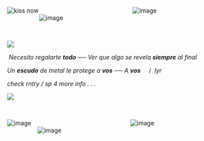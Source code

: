 ![kiss now](https://64.media.tumblr.com/e3c359afec3a1cd99c9d5fdaf2949847/01bba11fe5b8596b-78/s100x200/f55b09358547eba41eed5de0bfe901fa5e009b3d.pnj)‎ ‎ ‎ ‎ ‎ ‎ ‎‎ ‎‎ ‎  ‎ ‎ ‎ ‎ ‎ ‎ ‎ ‎ ‎ ‎ ‎ ‎ ‎ ‎ ‎ ‎ ‎ ‎ ‎ ‎ ‎ ‎ ‎ ‎ ‎ ‎  ‎ ‎ ‎  ‎ ‎ ‎ ‎ ‎ ‎ ‎ ‎ ‎ ‎ ‎ ‎ ‎ ‎ ‎ ‎ ‎ ‎ ‎ ‎ ‎ ‎ ‎ ‎ ‎ ‎ ‎  ![image](https://64.media.tumblr.com/e6a4b6b4934d0d7770bd6df1912b5f42/f16e86f1b2409326-ec/s100x200/27f31dd861299f63dcca25ac9f9537e1336286bf.gifv)‎ ‎ ‎ ‎ ‎  ‎ ‎ ‎ ‎  ‎ ‎ ‎ ‎ ‎ ‎ ‎ ‎ ‎ ‎ ‎ ‎ ‎ ‎ ‎ ‎ ‎ ‎  ‎ ‎ ‎ ‎ ‎ ‎ ‎ ‎ ‎ ‎ ‎ ‎ ‎ ‎ ‎ ‎ ‎ ‎ ‎  ‎ ‎ ‎‎ ‎ ‎ ‎ ‎ ‎ ‎ ‎ ‎ ‎ ‎ ‎ ‎ ‎ ‎ ‎ ‎ ‎  ‎ ‎ ‎ ‎ ‎ ‎ ‎  ‎ ‎ ‎ ![image](https://github.com/user-attachments/assets/85eda8c7-2fae-49d8-aebd-c32e0b3c1d33)‎ ‎ ‎ ‎ ‎ ‎‎ ‎‎ ‎  ‎ 

‎ ‎ ‎ ‎ ‎ ‎ ‎‎ ‎‎ ‎  ‎ ‎ ‎ ‎ ‎ ‎ ‎‎ ‎‎ ‎  ‎ 


![](https://64.media.tumblr.com/3fc3f43e4fdea8269573f7078c7b9888/fc64dfe582ead904-8e/s400x600/e0fbc1ed3f93fd7c036ad5af51dca1ce4cbbdc39.pnj)

‎
*Necesito regalarte **todo***  ──  *Ver que algo se revela **siempre** al final*

*Un **escudo** de metal te protege a **vos**  ──  A **vos***‎ ‎ ‎ ‎ ‎ ‎‎/*‎ ‎ ‎lyr*
‎ ‎ ‎ ‎ ‎ ‎ ‎‎ ‎‎ ‎  ‎ 

*check rntry / sp 4 more info . . .*
‎ ‎ ‎ ‎ ‎ ‎‎ ‎‎ ‎  ‎ ‎ ‎ ‎ ‎ ‎ ‎ ‎

  ![](https://64.media.tumblr.com/f49a35c33a9fceb284a44797fe7d3fbb/bda8b752119b2997-78/s400x600/2645f9b54a1a8a9a6d734fcaf06804e8b9af2b48.jpg)

‎ ‎ ‎ ‎ ‎ ‎‎ ‎‎ ‎  ‎ 

![image](https://64.media.tumblr.com/17e7f51e27c14f4360739a4113306e51/473928ea48888009-16/s100x200/4a5cf44a6826e8a31ad60bdfcd9598dac73eddeb.jpg)‎ ‎ ‎ ‎ ‎ ‎ ‎‎ ‎‎ ‎  ‎ ‎ ‎ ‎ ‎ ‎ ‎ ‎ ‎ ‎ ‎ ‎ ‎ ‎ ‎ ‎ ‎ ‎ ‎ ‎ ‎ ‎ ‎ ‎ ‎ ‎  ‎ ‎ ‎  ‎ ‎ ‎ ‎ ‎ ‎ ‎ ‎ ‎ ‎ ‎ ‎ ‎ ‎ ‎ ‎ ‎ ‎ ‎ ‎ ‎ ‎ ‎ ‎ ‎ ‎ ‎  ![image](https://64.media.tumblr.com/171309768724d116f4f75dec59c4b00d/764128340d538b83-ce/s100x200/a957618d052f32ca07acb0dec350f7653c932474.pnj)‎ ‎ ‎ ‎ ‎  ‎ ‎ ‎ ‎  ‎ ‎ ‎ ‎ ‎ ‎ ‎ ‎ ‎ ‎ ‎ ‎ ‎ ‎ ‎ ‎ ‎ ‎  ‎ ‎ ‎ ‎ ‎ ‎ ‎ ‎ ‎ ‎ ‎ ‎ ‎ ‎ ‎ ‎ ‎ ‎ ‎  ‎ ‎ ‎‎ ‎ ‎ ‎ ‎ ‎ ‎ ‎ ‎ ‎ ‎ ‎ ‎ ‎ ‎ ‎ ‎ ‎  ‎ ‎ ‎ ‎ ‎ ‎ ‎  ‎ ‎ ‎ ![image](https://64.media.tumblr.com/641285415c01159b5daf0f5f46faecb9/8f8af27e85fcd6ea-ab/s100x200/080c12952306c9fe1030ff749bce75381e4fe75b.pnj)








